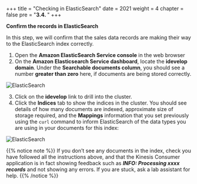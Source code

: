 +++
title = "Checking in ElasticSearch"
date = 2021
weight = 4
chapter = false
pre = "<b>3.4. </b>"
+++

**Confirm the records in ElasticSearch**

In this step, we will confirm that the sales data records are making their way to the ElasticSearch index correctly.

1. Open the **Amazon ElasticSearch Service console** in the web browser
2. On the **Amazon Elasticsearch Service dashboard**, locate the **idevelop domain**. Under the **Searchable documents column**, you should see a number **greater than zero** here, if documents are being stored correctly.

![ElasticSearch](/images/3/12.png?width=90pc)

3. Click on the **idevelop** link to drill into the cluster.
4. Click the **Indices** tab to show the indices in the cluster. You should see details of how many documents are indexed, approximate size of storage required, and the **Mappings** information that you set previously using the ```curl``` command to inform ElasticSearch of the data types you are using in your documents for this index:

![ElasticSearch](/images/3/13.png?width=90pc)

{{% notice note %}}
If you don’t see any documents in the index, check you have followed all the instructions above, and that the Kinesis Consumer application is in fact showing feedback such as ***INFO: Processing xxxx records*** and not showing any errors. If you are stuck, ask a lab assistant for help.
{{% /notice %}}
